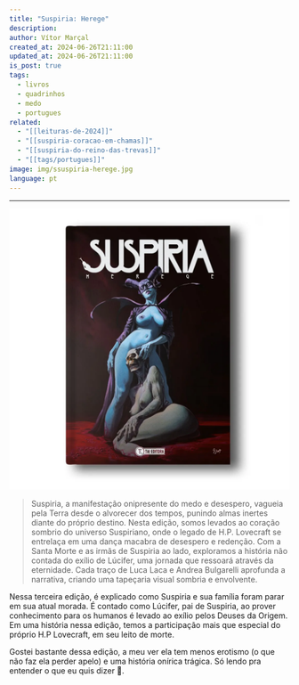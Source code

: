 ```yaml
---
title: "Suspiria: Herege"
description: 
author: Vítor Marçal
created_at: 2024-06-26T21:11:00
updated_at: 2024-06-26T21:11:00
is_post: true
tags:
  - livros
  - quadrinhos
  - medo
  - portugues
related:
  - "[[leituras-de-2024]]"
  - "[[suspiria-coracao-em-chamas]]"
  - "[[suspiria-do-reino-das-trevas]]"
  - "[[tags/portugues]]"
image: img/ssuspiria-herege.jpg
language: pt
---
```

----

![suspiria-do-reino-das-trevas](img/suspiria-herege.jpg)

> Suspiria, a manifestação onipresente do medo e desespero, vagueia pela Terra desde o alvorecer dos tempos, punindo almas inertes diante do próprio destino. Nesta edição, somos levados ao coração sombrio do universo Suspiriano, onde o legado de H.P. Lovecraft se entrelaça em uma dança macabra de desespero e redenção. Com a Santa Morte e as irmãs de Suspiria ao lado, exploramos a história não contada do exílio de Lúcifer, uma jornada que ressoará através da eternidade. Cada traço de Luca Laca e Andrea Bulgarelli aprofunda a narrativa, criando uma tapeçaria visual sombria e envolvente.

Nessa terceira edição, é explicado como Suspiria e sua família foram parar em sua atual morada. É contado como Lúcifer, pai de Suspiria, ao prover conhecimento para os humanos é levado ao exílio pelos Deuses da Origem. Em uma história nessa edição, temos a participação mais que especial do próprio H.P Lovecraft, em seu leito de morte. 

Gostei bastante dessa edição, a meu ver ela tem menos erotismo (o que não faz ela perder apelo) e uma história onírica trágica. Só lendo pra entender o que eu quis dizer 🙂. 